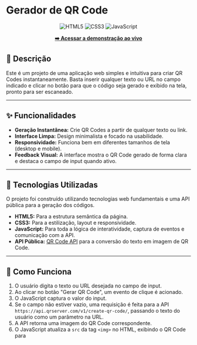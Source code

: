 # Gerador de QR Code 

<p align="center">
  <img alt="HTML5" src="https://img.shields.io/badge/HTML5-E34F26?style=for-the-badge&logo=html5&logoColor=white">
  <img alt="CSS3" src="https://img.shields.io/badge/CSS3-1572B6?style=for-the-badge&logo=css3&logoColor=white">
  <img alt="JavaScript" src="https://img.shields.io/badge/JavaScript-F7DF1E?style=for-the-badge&logo=javascript&logoColor=black">
</p>

<p align="center">
  <a href="https://daniela02s.github.io/gerador-qrCode/" target="_blank">
    <strong>➡️ Acessar a demonstração ao vivo</strong>
  </a>
</p>

## 📝 Descrição

Este é um projeto de uma aplicação web simples e intuitiva para criar QR Codes instantaneamente. Basta inserir qualquer texto ou URL no campo indicado e clicar no botão para que o código seja gerado e exibido na tela, pronto para ser escaneado.

---

## ✨ Funcionalidades

* **Geração Instantânea:** Crie QR Codes a partir de qualquer texto ou link.
* **Interface Limpa:** Design minimalista e focado na usabilidade.
* **Responsividade:** Funciona bem em diferentes tamanhos de tela (desktop e mobile).
* **Feedback Visual:** A interface mostra o QR Code gerado de forma clara e destaca o campo de input quando ativo.

---

## 🚀 Tecnologias Utilizadas

O projeto foi construído utilizando tecnologias web fundamentais e uma API pública para a geração dos códigos.

* **HTML5:** Para a estrutura semântica da página.
* **CSS3:** Para a estilização, layout e responsividade.
* **JavaScript:** Para toda a lógica de interatividade, captura de eventos e comunicação com a API.
* **API Pública:** [QR Code API](https://goqr.me/api/) para a conversão do texto em imagem de QR Code.

---

## 🤔 Como Funciona

1.  O usuário digita o texto ou URL desejada no campo de input.
2.  Ao clicar no botão "Gerar QR Code", um evento de clique é acionado.
3.  O JavaScript captura o valor do input.
4.  Se o campo não estiver vazio, uma requisição é feita para a API `https://api.qrserver.com/v1/create-qr-code/`, passando o texto do usuário como um parâmetro na URL.
5.  A API retorna uma imagem do QR Code correspondente.
6.  O JavaScript atualiza a `src` da tag `<img>` no HTML, exibindo o QR Code para




